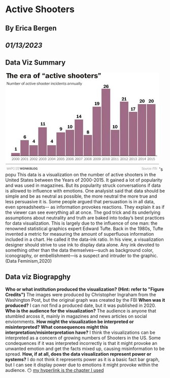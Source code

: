 # Active Shooters
## By Erica Bergen
## _01/13/2023_

## Data Viz Summary
![](https://github.com/info-201a-wi23/a0-basic-tools-Erixaaxo/blob/master/ActiveShooterVisual.jpeg)'s popu
This data is a visualization on the number of active shooters in the United States between the Years of 2000-2015. It gained a lot of popularity and was used in magazines. But its popularity struck conversations if data is allowed to influence with emotions. One analysist said that data should be simple and be as neutral as possible, the more neutral the more true and less persuasive it is. Some people argued that persuastion is in all data, even spreadsheets-- as information provokes reactions. They explain it as if the viewer can see everything all at once.
  The god trick and its underlying assumptions about neutrality and truth are baked into today’s best practices for data visualization. This is largely due to the influence of one man: the renowned statistical graphics expert Edward Tufte. Back in the 1980s, Tufte invented a metric for measuring the amount of superfluous information included in a chart. He called it the data-ink ratio. In his view, a visualization designer should strive to use ink to display data alone. Any ink devoted to something other than the data themselves—such as background color, iconography, or embellishment—is a suspect and intruder to the graphic. (Data Feminism,2020)
 ## Data viz Biograpghy
 **Who or what institution produced the visualization? (Hint: refer to "Figure Credits")** 
 The images were produced by Christopher Ingraham from the Washington Post, but the original graph was created by the FBI
**When was it produced?**
I can not find a produced date, but it was published in 2020.
**Who is the audience for the visualization?**
The audience is anyone that stumbled arcoss it, mainly in magazines and news articles on social enviornments.
**How might the visualization be interpreted or misinterpreted? What consequences might this interpretation/misinterpretation have?**
I think the visualizations can be interpreted as a concern of growing numbers of Shooters in the US. Some condequences if it was interpreted incorrectly is that it might provoke an unwanted emotion and get the facts mixed up, causing misinformation to be spread.
**How, if at all, does the data visualization represent power or systems?**
I do not think it represents power as it is a basic fact bar graph, but I can see it display power due to emotions it might provoke within the audience.
😶 [my hyperlink is the chapter I used](https://data-feminism.mitpress.mit.edu/pub/5evfe9yd/release/5) 
